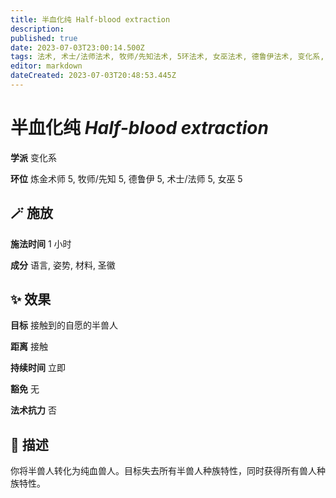 ```yaml
---
title: 半血化纯 Half-blood extraction
description: 
published: true
date: 2023-07-03T23:00:14.500Z
tags: 法术, 术士/法师法术, 牧师/先知法术, 5环法术, 女巫法术, 德鲁伊法术, 变化系, 炼金术师法术
editor: markdown
dateCreated: 2023-07-03T20:48:53.445Z
---
```


# **半血化纯** *Half-blood extraction*

**学派** 变化系 

**环位** 炼金术师 5, 牧师/先知 5, 德鲁伊 5, 术士/法师 5, 女巫 5

## 🪄 施放

**施法时间** 1 小时

**成分** 语言, 姿势, 材料, 圣徽

## ✨ 效果 

**目标** 接触到的自愿的半兽人 

**距离** 接触  

**持续时间** 立即 

**豁免** 无

**法术抗力** 否

## 📖 描述

你将半兽人转化为纯血兽人。目标失去所有半兽人种族特性，同时获得所有兽人种族特性。
    